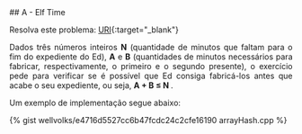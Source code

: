  <div id="elf">
 
 </div>
## A - Elf Time

Resolva este problema:
[URI][uri-2717]{:target="_blank"}


<p align="justify">
Dados três números inteiros <b>N</b> (quantidade de minutos que faltam para o fim do expediente do Ed), <b>A</b> e <b>B</b> (quantidades de minutos necessários para fabricar, respectivamente, o primeiro e o segundo presente), o exercício pede para verificar se é possível que Ed consiga fabricá-los antes que acabe o seu expediente, ou seja, <b> A + B ≤ N </b>. 
</p>

Um exemplo de implementação segue abaixo:

{% gist wellvolks/e4716d5527cc6b47fcdc24c2cfe16190 arrayHash.cpp %}


[uri-2717]:		https://www.urionlinejudge.com.br/judge/pt/problems/view/2717
